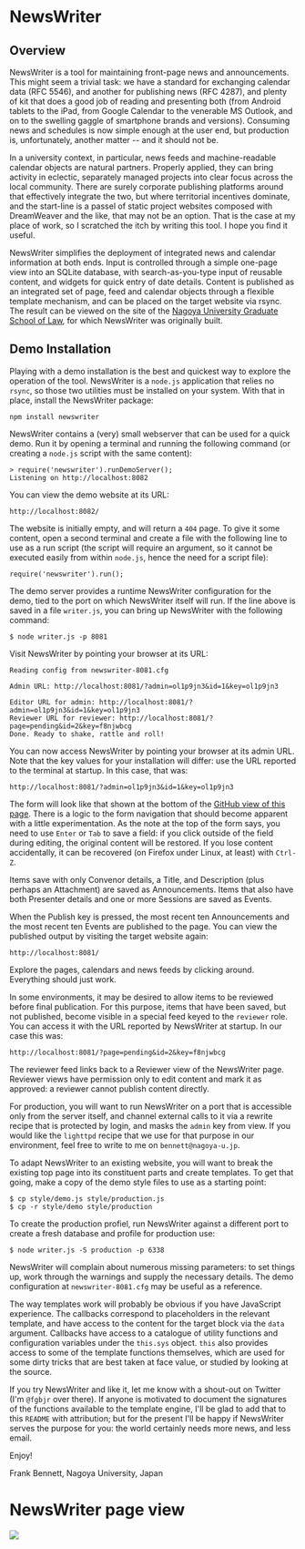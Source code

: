 # NewsWriter

## Overview

NewsWriter is a tool for maintaining front-page news and
announcements. This might seem a trivial task: we have a standard for
exchanging calendar data (RFC 5546), and another for publishing news
(RFC 4287), and plenty of kit that does a good job of reading and
presenting both (from Android tablets to the iPad, from Google
Calendar to the venerable MS Outlook, and on to the swelling gaggle of
smartphone brands and versions). Consuming news and schedules is now
simple enough at the user end, but production is, unfortunately,
another matter -- and it should not be.

In a university context, in particular, news feeds and
machine-readable calendar objects are natural partners. Properly
applied, they can bring activity in eclectic, separately managed
projects into clear focus across the local community. There are surely
corporate publishing platforms around that effectively integrate the
two, but where territorial incentives dominate, and the start-line is
a passel of static project websites composed with DreamWeaver and the
like, that may not be an option.  That is the case at my place of
work, so I scratched the itch by writing this tool. I hope you find
it useful.

NewsWriter simplifies the deployment of integrated news and calendar
information at both ends. Input is controlled through a simple
one-page view into an SQLite database, with search-as-you-type input
of reusable content, and widgets for quick entry of date
details. Content is published as an integrated set of page, feed and
calendar objects through a flexible template mechanism, and can be
placed on the target website via rsync. The result can be viewed on
the site of the [Nagoya University Graduate School of
Law](http://law.nagoya-u.ac.jp/en), for which NewsWriter was
originally built.

## Demo Installation

Playing with a demo installation is the best and quickest way to
explore the operation of the tool. NewsWriter is a `node.js`
application that relies no `rsync`, so those two utilities must be
installed on your system. With that in place, install the NewsWriter
package:

    npm install newswriter

NewsWriter contains a (very) small webserver that can be used for
a quick demo. Run it by opening a terminal and running the following
command (or creating a `node.js` script with the same content):

    > require('newswriter').runDemoServer();
    Listening on http://localhost:8082

You can view the demo website at its URL:

    http://localhost:8082/

The website is initially empty, and will return a `404` page. To give
it some content, open a second terminal and create a file with the
following line to use as a run script (the script will require an
argument, so it cannot be executed easily from within `node.js`, hence
the need for a script file):

    require('newswriter').run();

The demo server provides a runtime NewsWriter configuration for the
demo, tied to the port on which NewsWriter itself will run.  If the
line above is saved in a file `writer.js`, you can bring up NewsWriter
with the following command:

    $ node writer.js -p 8081

Visit NewsWriter by pointing your browser at its URL:

    Reading config from newswriter-8081.cfg

    Admin URL: http://localhost:8081/?admin=ol1p9jn3&id=1&key=ol1p9jn3

    Editor URL for admin: http://localhost:8081/?admin=ol1p9jn3&id=1&key=ol1p9jn3
    Reviewer URL for reviewer: http://localhost:8081/?page=pending&id=2&key=f8njwbcg
    Done. Ready to shake, rattle and roll!

You can now access NewsWriter by pointing your browser at its admin
URL. Note that the key values for your installation will differ: use
the URL reported to the terminal at startup. In this case, that was:

    http://localhost:8081/?admin=ol1p9jn3&id=1&key=ol1p9jn3

The form will look like that shown at the bottom of the [GitHub view of this page](https://github.com/fbennett/newswriter).  There
is a logic to the form navigation that should become apparent with a
little experimentation. As the note at the top of the form says, you
need to use `Enter` or `Tab` to save a field: if you click outside of
the field during editing, the original content will be restored. If
you lose content accidentally, it can be recovered (on Firefox under
Linux, at least) with `Ctrl-Z`.

Items save with only Convenor details, a Title, and Description (plus
perhaps an Attachment) are saved as Announcements. Items that also
have both Presenter details and one or more Sessions are saved as
Events.

When the Publish key is pressed, the most recent ten Announcements
and the most recent ten Events are published to the page. You can view
the published output by visiting the target website again:

    http://localhost:8081/

Explore the pages, calendars and news feeds by clicking
around. Everything should just work.

In some environments, it may be desired to allow items to be reviewed
before final publication. For this purpose, items that have been
saved, but not published, become visible in a special feed keyed to
the `reviewer` role. You can access it with the URL reported by
NewsWriter at startup. In our case this was:

    http://localhost:8081/?page=pending&id=2&key=f8njwbcg

The reviewer feed links back to a Reviewer view of the NewsWriter
page.  Reviewer views have permission only to edit content and mark it
as approved: a reviewer cannot publish content directly.

For production, you will want to run NewsWriter on a port that is
accessible only from the server itself, and channel external calls
to it via a rewrite recipe that is protected by login, and masks
the `admin` key from view. If you would like the `lighttpd` recipe
that we use for that purpose in our environment, feel free to write
to me on `bennett@nagoya-u.jp`.

To adapt NewsWriter to an existing website, you will want to break the
existing top page into its constituent parts and create templates.  To
get that going, make a copy of the demo style files to use as a
starting point:

    $ cp style/demo.js style/production.js
    $ cp -r style/demo style/production


To create the production profiel, run NewsWriter against a different
port to create a fresh database and profile for production use:

    $ node writer.js -S production -p 6338

NewsWriter will complain about numerous missing parameters: to set
things up, work through the warnings and supply the necessary details.
The demo configuration at `newswriter-8081.cfg` may be useful as
a reference.

The way templates work will probably be obvious if you have JavaScript
experience. The callbacks correspond to placeholders in the relevant
template, and have access to the content for the target block via the
`data` argument. Callbacks have access to a catalogue of utility
functions and configuration variables under the `this.sys` object.
`this` also provides access to some of the template functions
themselves, which are used for some dirty tricks that are best taken
at face value, or studied by looking at the source.

If you try NewsWriter and like it, let me know with a shout-out on
Twitter (I'm `@fgbjr` over there). If anyone is motivated to document
the signatures of the functions available to the template engine,
I'll be glad to add that to this `README` with attribution; but for
the present I'll be happy if NewsWriter serves the purpose for you:
the world certainly needs more news, and less email.

Enjoy!

Frank Bennett, Nagoya University, Japan


# NewsWriter page view

![](https://github.com/fbennett/newswriter/raw/master/nw-empty-display.png)
